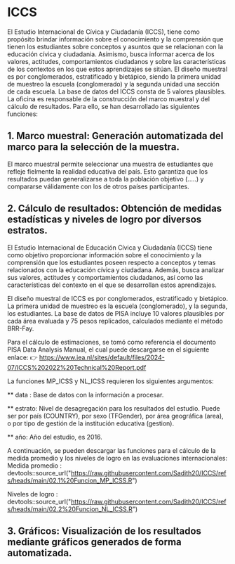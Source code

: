 # ICCS
El Estudio Internacional de Cívica y Ciudadanía (ICCS), tiene como propósito brindar información sobre el conocimiento y la comprensión que tienen los estudiantes sobre conceptos y asuntos que se relacionan con la educación cívica y ciudadania. Asimismo, busca informar acerca de los
valores, actitudes, comportamientos ciudadanos y sobre las características de los contextos en los que estos aprendizajes se sitúan. El diseño muestral es por conglomerados, estratificado y bietápico, siendo la primera unidad de muestreo la escuela (conglomerado) y la segunda unidad una sección de cada
escuela. La base de datos del ICCS consta de 5 valores plausibles.
La oficina es responsable de la construcción del marco muestral y del cálculo de resultados. Para ello, se han desarrollado las siguientes funciones:

## 1. Marco muestral: Generación automatizada del marco para la selección de la muestra.
El marco muestral permite seleccionar una muestra de estudiantes que refleje fielmente la realidad educativa del país. Esto garantiza que los resultados puedan generalizarse a toda la población objetivo (.....) y 
compararse válidamente con los de otros países participantes.

## 2. Cálculo de resultados: Obtención de medidas estadísticas y niveles de logro por diversos estratos.

El Estudio Internacional de Educación Cívica y Ciudadanía (ICCS) tiene como objetivo proporcionar información sobre el conocimiento y la comprensión que los estudiantes poseen respecto a conceptos y temas relacionados con la educación cívica y ciudadana. Además, busca analizar sus valores, actitudes y comportamientos ciudadanos, así como las características del contexto en el que se desarrollan estos aprendizajes.

El diseño muestral de ICCS es por conglomerados, estratificado y bietápico. La primera unidad de muestreo es la escuela (conglomerado), y la segunda, los estudiantes. La base de datos de PISA incluye 10 valores plausibles por cada área evaluada y 75 pesos replicados, calculados mediante el método BRR-Fay.

Para el cálculo de estimaciones, se tomó como referencia el documento PISA Data Analysis Manual, el cual puede descargarse en el siguiente enlace:
👉 https://www.iea.nl/sites/default/files/2024-07/ICCS%202022%20Technical%20Report.pdf

La funciones MP_ICSS y NL_ICSS requieren los siguientes argumentos:

** data : Base de datos con la información a procesar.

** estrato: Nivel de desagregación para los resultados del estudio. Puede ser por país (COUNTRY), por sexo (TFGender), por área geográfica (area), o por tipo de gestión de la institución educativa (gestion).

** año: Año del estudio, es 2016.

A continuación, se pueden descargar las funciones para el cálculo de la medida promedio y los niveles de logro en las evaluaciones internacionales:
Medida promedio : devtools::source_url("https://raw.githubusercontent.com/Sadith20/ICCS/refs/heads/main/02.1%20Funcion_MP_ICSS.R")

Niveles de logro : devtools::source_url("https://raw.githubusercontent.com/Sadith20/ICCS/refs/heads/main/02.2%20Funcion_NL_ICSS.R")

## 3. Gráficos: Visualización de los resultados mediante gráficos generados de forma automatizada.


